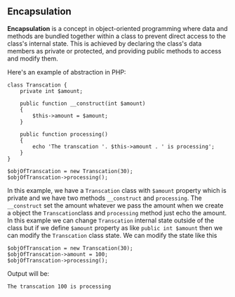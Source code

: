 ## Encapsulation ##
**Encapsulation** is a concept in object-oriented programming where data and methods are bundled together within a class to prevent direct access to the class's internal state. This is achieved by declaring the class's data members as private or protected, and providing public methods to access and modify them.

Here's an example of abstraction in PHP:
```
class Transcation {
    private int $amount;

    public function __construct(int $amount)
    {
        $this->amount = $amount;
    }

    public function processing()
    {
        echo 'The transcation '. $this->amount . ' is processing';
    }
}

$objOfTranscation = new Transcation(30);
$objOfTranscation->processing(); 
```
In this example, we have a ```Transcation``` class with ```$amount``` property which is private and we have two methods ```__construct``` and ```processing```. The ```__construct``` set the amount whatever we pass the amount when we create a object the ```Transcation```class and ```processing``` method just echo the amount. In this example we can change ```Transcation``` internal state outside of the class but if we define ```$amount``` property as like ```public int $amount``` then we can modify the ```Transcation``` class state. We can modify the state like this 
``` 
$objOfTranscation = new Transcation(30);
$objOfTranscation->amount = 100;
$objOfTranscation->processing(); 
````
Output will be:
```
The transcation 100 is processing
```
